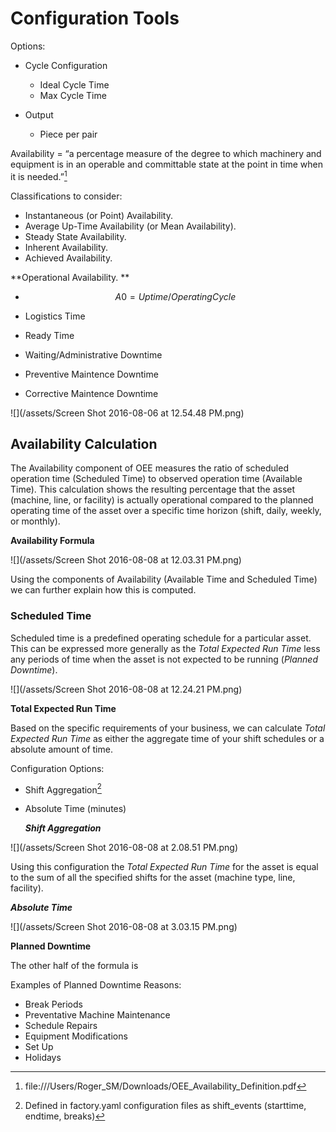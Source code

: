 # Configuration Tools

Options:

* Cycle Configuration

  * Ideal Cycle Time
  * Max Cycle Time

* Output

  * Piece per pair


Availability = “a percentage measure of the degree to which machinery and equipment is in an operable and committable state at the point in time when it is needed.”[^1]

Classifications to consider:

* Instantaneous \(or Point\) Availability.
* Average Up-Time Availability \(or Mean Availability\).
* Steady State Availability.
* Inherent Availability.
* Achieved Availability.

**Operational Availability. **

  * $$A0 = Uptime / Operating Cycle$$

  * Logistics Time

  * Ready Time

  * Waiting\/Administrative Downtime

  * Preventive Maintence Downtime

  * Corrective Maintence Downtime



![](/assets/Screen Shot 2016-08-06 at 12.54.48 PM.png)

## **Availability Calculation**

The Availability component of OEE measures the ratio of scheduled operation time \(Scheduled Time\) to observed operation time \(Available Time\). This calculation shows the resulting percentage that the asset \(machine, line, or facility\) is actually operational compared to the planned operating time of the asset over a specific time horizon \(shift, daily, weekly, or monthly\).

**Availability Formula**

![](/assets/Screen Shot 2016-08-08 at 12.03.31 PM.png)

Using the components of Availability \(Available Time and Scheduled Time\) we can further explain how this is computed.

### **Scheduled Time**

Scheduled time is a predefined operating schedule for a particular asset. This can be expressed more generally as the _Total Expected Run Time_ less any periods of time when the asset is not expected to be running \(_Planned Downtime_\).

![](/assets/Screen Shot 2016-08-08 at 12.24.21 PM.png)

**Total Expected Run Time**

Based on the specific requirements of your business, we can calculate _Total Expected Run Time_ as either the aggregate time of your shift schedules or a absolute amount of time.

Configuration Options:

* Shift Aggregation[^2]
* Absolute Time \(minutes\)



  _**Shift Aggregation**_

![](/assets/Screen Shot 2016-08-08 at 2.08.51 PM.png)

Using this configuration the _Total Expected Run Time_ for the asset is equal to the sum of all the specified shifts for the asset (machine type, line, facility).

_**Absolute Time**_

![](/assets/Screen Shot 2016-08-08 at 3.03.15 PM.png)

**Planned Downtime**

The other half of the formula is

Examples of Planned Downtime Reasons:

* Break Periods
* Preventative Machine Maintenance
* Schedule Repairs
* Equipment Modifications
* Set Up
* Holidays

[^1]: file:\/\/\/Users\/Roger\_SM\/Downloads\/OEE\_Availability\_Definition.pdf

[^2]: Defined in factory.yaml configuration files as shift\_events \(starttime, endtime, breaks\)

